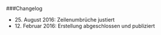 ###Changelog

* 25\. August 2016: Zeilenumbrüche justiert
* 12\. Februar 2016: Erstellung abgeschlossen und publiziert

